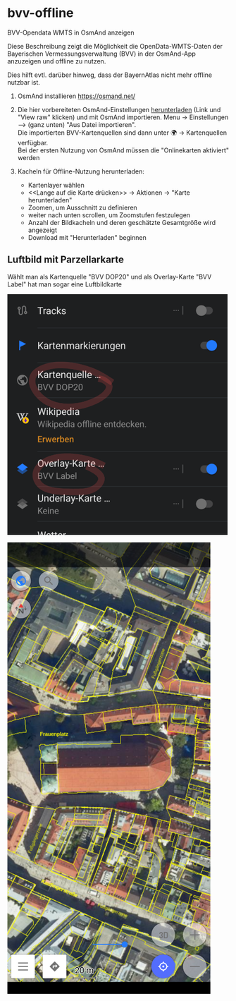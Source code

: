 # bvv-offline
BVV-Opendata WMTS in OsmAnd anzeigen

Diese Beschreibung zeigt die Möglichkeit die OpenData-WMTS-Daten der Bayerischen Vermessungsverwaltung (BVV) in der OsmAnd-App anzuzeigen und offline zu nutzen.

Dies hilft evtl. darüber hinweg, dass der BayernAtlas nicht mehr offline nutzbar ist.

  1. OsmAnd installieren
     https://osmand.net/
     
  1. Die hier vorbereiteten OsmAnd-Einstellungen [herunterladen](bvv_maps.osf) (Link und "View raw" klicken) und mit OsmAnd importieren.
     Menu -> Einstellungen --> (ganz unten) "Aus Datei importieren".  
     Die importierten BVV-Kartenquellen sind dann unter 🌍 -> Kartenquellen verfügbar.  
     Bei der ersten Nutzung von OsmAnd müssen die "Onlinekarten aktiviert" werden 

  1. Kacheln für Offline-Nutzung herunterladen:
     * Kartenlayer wählen
     * <<Lange auf die Karte drücken>> -> Aktionen -> "Karte herunterladen"
     * Zoomen, um Ausschnitt zu definieren
     * weiter nach unten scrollen, um Zoomstufen festzulegen
     * Anzahl der Bildkacheln und deren geschätzte Gesamtgröße wird angezeigt
     * Download mit "Herunterladen" beginnen


## Luftbild mit Parzellarkarte

Wählt man als Kartenquelle "BVV DOP20" und  als Overlay-Karte "BVV Label" hat man sogar eine Luftbildkarte

<img src="images/osmand_lbk_setting.png" width="500">

![screenshot Luftbildkarte](images/osmand_lbk.png "Screenshot Luftbildkarte")


